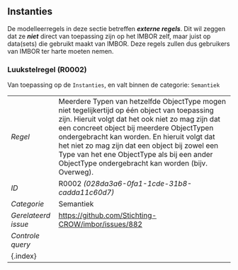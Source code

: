 ## Instanties

De modelleerregels in deze sectie betreffen ***externe regels***. Dit wil zeggen dat ze ***niet*** direct van toepassing zijn op het IMBOR zelf, maar juist op data(sets) die gebruikt maakt van IMBOR. Deze regels zullen dus gebruikers van IMBOR ter harte moeten nemen.

### Luukstelregel (R0002)

Van toepassing op de `Instanties`, en valt binnen de categorie: `Semantiek`

|         |                                                                                                                                                                                                                                                                                                                                                                                                      |
|---------|------------------------------------------------------------------------------------------------------------------------------------------------------------------------------------------------------------------------------------------------------------------------------------------------------------------------------------------------------------------------------------------------------|
| *Regel* | Meerdere Typen van hetzelfde ObjectType mogen niet tegelijkertijd op één object van toepassing zijn. Hieruit volgt dat het ook niet zo mag zijn dat een concreet object bij meerdere ObjectTypen ondergebracht kan worden. En hieruit volgt dat het niet zo mag zijn dat een object bij zowel een Type van het ene ObjectType als bij een ander ObjectType ondergebracht kan worden (bijv. Overweg). |
| *ID*    | R0002 *(028da3a6-0fa1-1cde-31b8-cadda11c60d7)*                                                                                                                                                                                                                                                                                                                                                       |
| *Categorie* | Semantiek
 |*Gerelateerd issue* | https://github.com/Stichting-CROW/imbor/issues/882 |
 |*Controle query* |  |
| {.index} | | 


